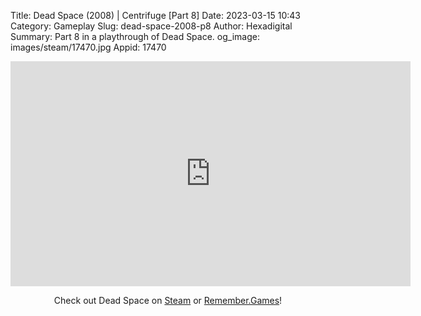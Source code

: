 Title: Dead Space (2008) | Centrifuge [Part 8]
Date: 2023-03-15 10:43
Category: Gameplay
Slug: dead-space-2008-p8
Author: Hexadigital
Summary: Part 8 in a playthrough of Dead Space.
og_image: images/steam/17470.jpg
Appid: 17470

<center><iframe src="https://www.youtube.com/embed/_-S_eX-iA48?feature=oembed" allow="accelerometer; autoplay; encrypted-media; gyroscope; picture-in-picture" width="640" height="360" frameborder="0"></iframe>

Check out Dead Space on [Steam](https://store.steampowered.com/app/17470/?curator_clanid=34633900) or [Remember.Games](https://remember.games/game/815/dead-space/)!</center>

